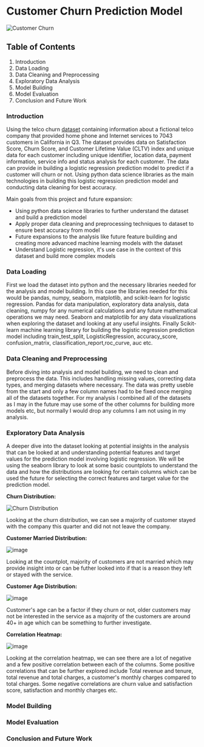 # Customer Churn Prediction Model

![Customer Churn](https://github.com/user-attachments/assets/646a3608-ba63-4fdc-8041-f7e727a3037e)



## Table of Contents
1. Introduction
2. Data Loading
3. Data Cleaning and Preprocessing
4. Exploratory Data Analysis
6. Model Building
7. Model Evaluation
8. Conclusion and Future Work

### Introduction
Using the telco churn [dataset](https://www.kaggle.com/datasets/hassanelfattmi/why-do-customers-leave-can-you-spot-the-churners/data) containing information about a fictional telco company that provided home phone and Internet services to 7043 customers in California in Q3. The dataset provides data on Satisfaction Score, Churn Score, and Customer Lifetime Value (CLTV) index and unique data for each customer including unique identifier, location data, payment information, service info and status analysis for each customer. The data can provide in building a logistic regression prediction model to predict if a customer will churn or not. Using python data science libraries as the main technologies in building this logistic regression prediction model and conducting data cleaning for best accuracy.

Main goals from this project and future expansion: 
 * Using python data science libraries to further understand the dataset and build a prediction model
 * Apply proper data cleaning and preprocessing techniques to dataset to ensure best accuracy from model
 * Future expansions to the analysis like future feature building and creating more advanced machine learning models with the dataset
 * Understand Logistic regression, it's use case in the context of this dataset and build more complex models


### Data Loading
First we load the dataset into python and the necessary libraries needed for the analysis and model building. In this case the libraries needed for this would be pandas, numpy, seaborn, matplotlib, and scikit-learn for logistic regression. Pandas for data manipulation, exploratory data analysis, data cleaning, numpy for any numerical calculations and any future mathematical operations we may need. Seaborn and matplotlib for any data visualizations when exploring the dataset and looking at any useful insights. Finally Scikit-learn machine learning library for building the logistic regression prediction model including train_test_split, LogisticRegression, accuracy_score, confusion_matrix, classification_report,roc_curve, auc etc. 


### Data Cleaning and Preprocessing
Before diving into analysis and model building, we need to clean and preprocess the data. This includes handling missing values, correcting data types, and merging datasets where necessary. The data was pretty useble from the start and only a few column names had to be fixed once merging all of the datasets together. For my analysis I combined all of the datasets as I may in the future may use some of the other columns for building more models etc, but normally I would drop any columns I am not using in my analysis. 

### Exploratory Data Analysis
A deeper dive into the dataset looking at potential insights in the analysis that can be looked at and understanding potential features and target values for the prediction model involving logistic regression. We will be using the seaborn library to look at some basic countplots to understand the data and how the distributions are looking for certain columns which can be used the future for selecting the correct features and target value for the prediction model. 

**Churn Distribution:**

![Churn Distribution](https://github.com/user-attachments/assets/97dd39a2-e6b8-4055-ae1c-1797b39e8871) 

Looking at the churn distribution, we can see a majority of customer stayed with the company this quarter and did not not leave the company. 

**Customer Married Distribution:**

![image](https://github.com/user-attachments/assets/10b64cbc-2fbd-46e2-937f-ce0df1246e3a)

Looking at the countplot, majority of customers are not married which may provide insight into or can be futher looked into if that is a reason they left or stayed with the service. 

**Customer Age Distribution:**

![image](https://github.com/user-attachments/assets/94236f22-2fa0-4d90-816d-6c70151d05b2)

Customer's age can be a factor if they churn or not, older customers may not be interested in the service as a majority of the customers are around 40+ in age which can be something to further investigate. 

**Correlation Heatmap:**

![image](https://github.com/user-attachments/assets/5497551a-f973-4615-b0e9-2bfc49149c4f)

Looking at the correlation heatmap, we can see there are a lot of negative and a few positive correlation between each of the columns. Some positive correlations that can be further explored include Total revenue and tenure, total revenue and total charges, a customer's monthly charges compared to total charges. Some negative correlations are churn value and satisfaction score, satisfaction and monthly charges etc.  



### Model Building


### Model Evaluation


### Conclusion and Future Work
